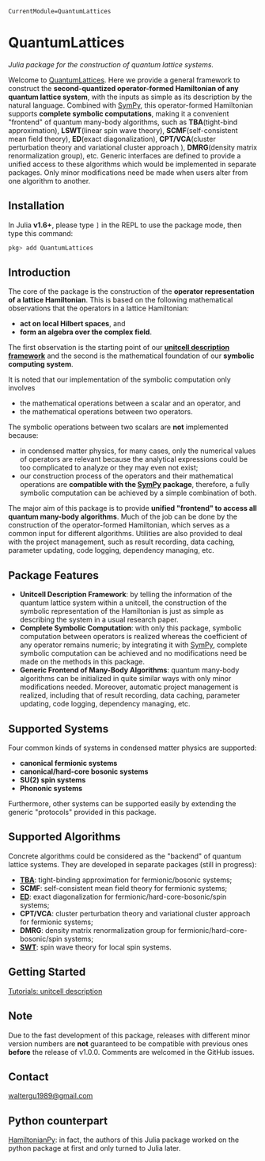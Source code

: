 ```@meta
CurrentModule=QuantumLattices
```

# QuantumLattices

*Julia package for the construction of quantum lattice systems.*

Welcome to [QuantumLattices](https://github.com/Quantum-Many-Body/QuantumLattices.jl). Here we provide a general framework to construct the **second-quantized operator-formed Hamiltonian of any quantum lattice system**, with the inputs as simple as its description by the natural language. Combined with [SymPy](https://github.com/JuliaPy/SymPy.jl), this operator-formed Hamiltonian supports **complete symbolic computations**, making it a convenient "frontend" of quantum many-body algorithms, such as **TBA**(tight-bind approximation), **LSWT**(linear spin wave theory), **SCMF**(self-consistent mean field theory), **ED**(exact diagonalization), **CPT/VCA**(cluster perturbation theory and variational cluster approach ), **DMRG**(density matrix renormalization group), etc. Generic interfaces are defined to provide a unified access to these algorithms which would be implemented in separate packages. Only minor modifications need be made when users alter from one algorithm to another.

## Installation

In Julia **v1.6+**, please type `]` in the REPL to use the package mode, then type this command:

```julia
pkg> add QuantumLattices
```

## Introduction

The core of the package is the construction of the **operator representation of a lattice Hamiltonian**. This is based on the following mathematical observations that the operators in a lattice Hamiltonian:
* **act on local Hilbert spaces**, and
* **form an algebra over the complex field**.

The first observation is the starting point of our [**unitcell description framework**](https://quantum-many-body.github.io/QuantumLattices.jl/dev/tutorials/UnitcellDescription/Introduction/) and the second is the mathematical foundation of our **symbolic computing system**.

It is noted that our implementation of the symbolic computation only involves
* the mathematical operations between a scalar and an operator, and
* the mathematical operations between two operators.

The symbolic operations between two scalars are **not** implemented because:
* in condensed matter physics, for many cases, only the numerical values of operators are relevant because the analytical expressions could be too complicated to analyze or they may even not exist;
* our construction process of the operators and their mathematical operations are **compatible with the [SymPy](https://github.com/JuliaPy/SymPy.jl) package**, therefore, a fully symbolic computation can be achieved by a simple combination of both.

The major aim of this package is to provide **unified "frontend" to access all quantum many-body algorithms**. Much of the job can be done by the construction of the operator-formed Hamiltonian, which serves as a common input for different algorithms. Utilities are also provided to deal with the project management, such as result recording, data caching, parameter updating, code logging, dependency managing, etc.

## Package Features

* **Unitcell Description Framework**: by telling the information of the quantum lattice system within a unitcell, the construction of the symbolic representation of the Hamiltonian is just as simple as describing the system in a usual research paper.
* **Complete Symbolic Computation**: with only this package, symbolic computation between operators is realized whereas the coefficient of any operator remains numeric; by integrating it with [SymPy](https://github.com/JuliaPy/SymPy.jl), complete symbolic computation can be achieved and no modifications need be made on the methods in this package.
* **Generic Frontend of Many-Body Algorithms**: quantum many-body algorithms can be initialized in quite similar ways with only minor modifications needed. Moreover, automatic project management is realized, including that of result recording, data caching, parameter updating, code logging, dependency managing, etc.

## Supported Systems

Four common kinds of systems in condensed matter physics are supported:
* **canonical fermionic systems**
* **canonical/hard-core bosonic systems**
* **SU(2) spin systems**
* **Phononic systems**

Furthermore, other systems can be supported easily by extending the generic "protocols" provided in this package.

## Supported Algorithms

Concrete algorithms could be considered as the "backend" of quantum lattice systems. They are developed in separate packages (still in progress):
* **[TBA](https://github.com/Quantum-Many-Body/TightBindingApproximation.jl)**: tight-binding approximation for fermionic/bosonic systems;
* **SCMF**: self-consistent mean field theory for fermionic systems;
* **[ED](https://github.com/Quantum-Many-Body/ExactDiagonalization.jl)**: exact diagonalization for fermionic/hard-core-bosonic/spin systems;
* **CPT/VCA**: cluster perturbation theory and variational cluster approach for fermionic systems;
* **DMRG**: density matrix renormalization group for fermionic/hard-core-bosonic/spin systems;
* **[SWT](https://github.com/Quantum-Many-Body/SpinWaveTheory.jl)**: spin wave theory for local spin systems.

## Getting Started
[Tutorials: unitcell description](https://quantum-many-body.github.io/QuantumLattices.jl/dev/tutorials/UnitcellDescription/Introduction/)

## Note

Due to the fast development of this package, releases with different minor version numbers are **not** guaranteed to be compatible with previous ones **before** the release of v1.0.0. Comments are welcomed in the GitHub issues.

## Contact
waltergu1989@gmail.com

## Python counterpart
[HamiltonianPy](https://github.com/waltergu/HamiltonianPy): in fact, the authors of this Julia package worked on the python package at first and only turned to Julia later.